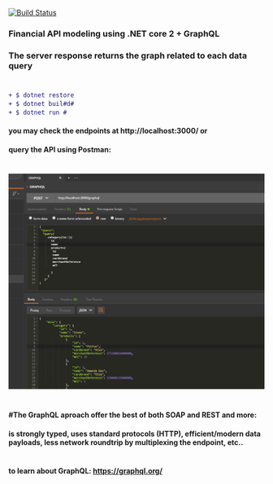 [ ![Build Status](https://travis-ci.org/PierreZ/goStatic.svg?branch=master)](https://travis-ci.org) 
### Financial API modeling using .NET core 2 + GraphQL 
### The server response returns the graph related to each data query
#
```diff
+ $ dotnet restore
+ $ dotnet buil#d#
+ $ dotnet run #
```
#### you may check the endpoints at http://localhost:3000/  or 
#### query the API using Postman:
#
![Screenshot](graph.PNG)
#
####  #The GraphQL aproach offer the best of both SOAP and REST and more:
#### is strongly typed, uses standard protocols (HTTP), efficient/modern data payloads, less network roundtrip by multiplexing the endpoint, etc..
#
#### to learn about GraphQL: https://graphql.org/



